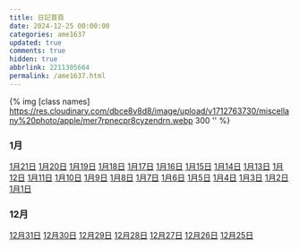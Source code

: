 ```yaml
---
title: 日記首頁
date: 2024-12-25 00:00:00
categories: ame1637
updated: true
comments: true
hidden: true
abbrlink: 2211305664
permalink: /ame1637.html
---
```


{% img [class names] <https://res.cloudinary.com/dbce8v8d8/image/upload/v1712763730/miscellany%20photo/apple/mer7rpnecpr8cyzendrn.webp> 300 '' %}

### 1月

<a href="/ame1637/4171043774">1月21日</a>
<a href="/ame1637/2409243432">1月20日</a>
<a href="/ame1637/3714828367">1月19日</a>
<a href="/ame1637/2859268313">1月18日</a>
<a href="/ame1637/986965320">1月17日</a>
<a href="/ame1637/1305794014">1月16日</a>
<a href="/ame1637/3571287140">1月15日</a>
<a href="/ame1637/2749019378">1月14日</a>
<a href="/ame1637/1035870545">1月13日</a>
<a href="/ame1637/1253642695">1月12日</a>
<a href="/ame1637/3551543421">1月11日</a>
<a href="/ame1637/2763485419">1月10日</a>
<a href="/ame1637/3295738126">1月9日</a>
<a href="/ame1637/3010972056">1月8日</a>
<a href="/ame1637/600364041">1月7日</a>
<a href="/ame1637/1422910623">1月6日</a>
<a href="/ame1637/3452351781">1月5日</a>
<a href="/ame1637/3133244851">1月4日</a>
<a href="/ame1637/614797328">1月3日</a>
<a href="/ame1637/1403134086">1月2日</a>
<a href="/ame1637/3400233276">1月1日</a>

### 12月

<a href="/ame1637/1713164916">12月31日</a>
<a href="/ame1637/287040231">12月30日</a>
<a href="/ame1637/1910270720">12月29日</a>
<a href="/ame1637/115039126">12月28日</a>
<a href="/ame1637/1713164915">12月27日</a>
<a href="/ame1637/3781392017">12月26日</a>
<a href="/ame1637/2020222763">12月25日</a>

